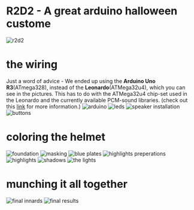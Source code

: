 R2D2 - A great arduino halloween custome
========================================
![r2d2](https://farm6.staticflickr.com/5602/15486311338_0a32776ddd.jpg)

# the wiring
Just a word of advice - We ended up using the **Arduino Uno R3**(ATmega328), instead of the **Leonardo**(ATMega32u4), which you can see in the pictures. This has to do with the ATMega32u4 chip-set used in the Leonardo and the currently available PCM-sound libraries. (check out this [link](http://forum.arduino.cc/index.php?topic=275063.0) for more information.)
![arduino](https://farm4.staticflickr.com/3943/15647976636_4c66fc4449.jpg)
![leds](https://farm6.staticflickr.com/5598/15052336143_66b7956249.jpg)
![speaker installation](https://farm8.staticflickr.com/7483/15486312398_683240b776.jpg)
![buttons](https://farm4.staticflickr.com/3950/15485813429_99aa73a45e.jpg)

# coloring the helmet
![foundation](https://farm8.staticflickr.com/7531/15486318338_e6fee50f60.jpg)
![masking](https://farm8.staticflickr.com/7569/15486500047_e9ef41e4f3.jpg)
![blue plates](https://farm4.staticflickr.com/3946/15486902330_1be8db94d7.jpg)
![highlights preperations](https://farm8.staticflickr.com/7578/15486315858_989a655ca3.jpg)
![highlights](https://farm4.staticflickr.com/3956/15051741134_d1d13e1297.jpg)
![shadows](https://farm8.staticflickr.com/7493/15673295132_f942a1317b.jpg)
![the lights](https://farm4.staticflickr.com/3940/15669785911_88e346161f.jpg)

# munching it all together
![final innards](https://farm8.staticflickr.com/7510/15673281482_6ae109bc85.jpg)
![final results](https://farm6.staticflickr.com/5602/15486311338_0a32776ddd.jpg)

